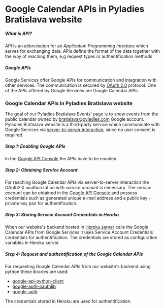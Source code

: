 # Google Calendar APIs in Pyladies Bratislava website

##### What is API?
API is an abbreviation for an _Application Programming Interface_ which serves for exchanging data. 
APIs define the format of the data together with the way of reaching them, e.g request types or authentification methods.

##### Google APIs
Google Services offer Google APIs for communication and integration with other services. 
The communication is secured by [OAuth 2.0](https://en.wikipedia.org/wiki/OAuth) protocol.
One of the APIs offered by Google Services are Google Calendar APIs.

### Google Calendar APIs in Pyladies Bratislava website
The goal of our Pyladies Bratislava Events' page is to show events from the public calendar owned by bratislava@pyladies.com Google account.
Pyladies Bratislava website is a third-party service which communicate with Google Services via 
[server-to-server interaction](https://developers.google.com/identity/protocols/oauth2/service-account#creatinganaccount), since no user consent is required.

##### Step 1: _Enabling Google APIs_
In the [Google API Console](https://console.cloud.google.com/iam-admin/serviceaccounts) the APIs have to be enabled.

##### Step 2: _Obtaining Service Account_
For reaching Google Calendar APIs via server-to-server interaction the OAuth2.0 aouthorization with _service account_ is necessary.
The _service account_ can be obtained in the [Google API Console](https://console.cloud.google.com/iam-admin/serviceaccounts) and 
possess credentials such as generated unique e-mail address and a public key - private key pair for authentification.

##### Step 3: _Storing Service Account Credentials in Heroku_
When our website's backend hosted in [Heroku server](https://dashboard.heroku.com/apps/bratislava-flask-backend/) 
calls the Google Calendar APIs from Google Services it uses Service Account Credentials credentials for authentification. 
The credentials are stored as configuration variables in Heroku server.

##### Step 4: _Request and authentification of the Google Calendar APIs_
For requesting Google Calendar APIs from our website's backend using python these ibraries are used:
 - [google-api-python-client](https://pypi.org/project/google-api-python-client/)
 - [google-auth-oauthlib](https://pypi.org/project/google-auth-oauthlib/)
 - [google-auth](https://pypi.org/project/google-auth/)

The credentials stored in Heroku are used for authentification.
